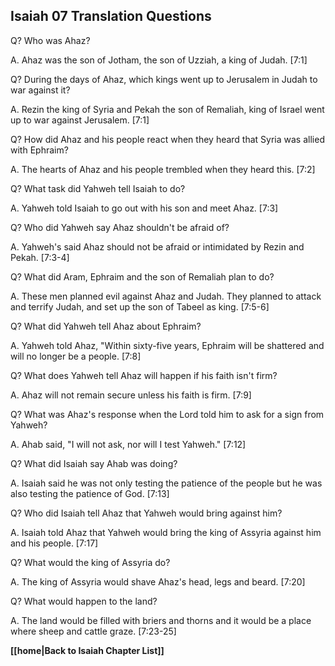 ## Isaiah 07 Translation Questions ##

Q? Who was Ahaz?

A. Ahaz was the son of Jotham, the son of Uzziah, a king of Judah. [7:1]

Q? During the days of Ahaz, which kings went up to Jerusalem in Judah to war against it?

A. Rezin the king of Syria and Pekah the son of Remaliah, king of Israel went up to war against Jerusalem. [7:1]

Q? How did Ahaz and his people react when they heard that Syria was allied with Ephraim?

A. The hearts of Ahaz and his people trembled when they heard this. [7:2]

Q? What task did Yahweh tell Isaiah to do?

A. Yahweh told Isaiah to go out with his son and meet Ahaz. [7:3]

Q? Who did Yahweh say Ahaz shouldn't be afraid of?

A. Yahweh's said Ahaz should not be afraid or intimidated by Rezin and Pekah. [7:3-4]

Q? What did Aram, Ephraim and the son of Remaliah plan to do?

A. These men planned evil against Ahaz and Judah. They planned to attack and terrify Judah, and set up the son of Tabeel as king. [7:5-6]

Q? What did Yahweh tell Ahaz about Ephraim?

A. Yahweh told Ahaz, "Within sixty-five years, Ephraim will be shattered and will no longer be a people. [7:8]

Q? What does Yahweh tell Ahaz will happen if his faith isn't firm?

A. Ahaz will not remain secure unless his faith is firm. [7:9]

Q? What was Ahaz's response when the Lord told him to ask for a sign from Yahweh?

A. Ahab said, "I will not ask, nor will I test Yahweh." [7:12]

Q? What did Isaiah say Ahab was doing?

A. Isaiah said he was not only testing the patience of the people but he was also testing the patience of God. [7:13]

Q? Who did Isaiah tell Ahaz that Yahweh would bring against him?

A. Isaiah told Ahaz that Yahweh would bring the king of Assyria against him and his people. [7:17]

Q? What would the king of Assyria do?

A. The king of Assyria would shave Ahaz's head, legs and beard. [7:20]

Q? What would happen to the land?

A. The land would be filled with briers and thorns and it would be a place where sheep and cattle graze. [7:23-25]

__[[home|Back to Isaiah Chapter List]]__

